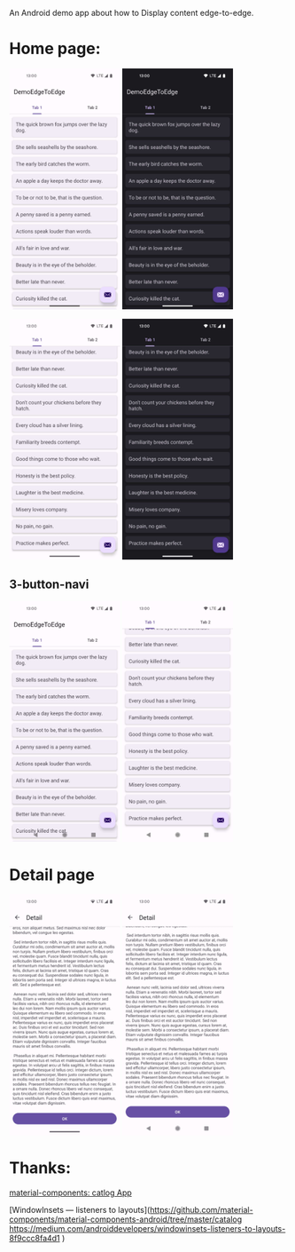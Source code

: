
An Android demo app about how to Display content edge-to-edge.

# Home page: 

<img src="images/home-top-day_gestureNavi.jpg" alt="home-top-day_gestureNavi" width="200"   /> <img src="images/home_top-night_gestureNavi.jpg" alt="home_top-night_gestureNavi" width="200"   />

<img src="images/home-bottom-day_gestureNavi.jpg" alt="home-bottom-day_gestureNavi" width="200"   /> <img src="images/home_bottom-night_gestureNavi.jpg" alt="home_bottom-night_gestureNavi"  width="200"  />

## 3-button-navi
<img src="images/home-top-day_3ButtonNavi.jpg" alt="home-top-day_3ButtonNavi" width="200"   /> <img src="images/home-bottom-day_3ButtonNavi.jpg" alt="home-bottom-day_3ButtonNavi" width="200"   />

# Detail page

<img src="images/detail-bottom-day-gestureNavi.png" alt="detail-bottom-day-gestureNavi" width="200"   /> <img src="images/detail-bottom-day-3ButtonNavi.png" alt="detail-bottom-day-3ButtonNavi" width="200"   />


# Thanks:
[material-components: catlog App](https://github.com/material-components/material-components-android/tree/master/catalog)

[WindowInsets — listeners to layouts](https://github.com/material-components/material-components-android/tree/master/catalog
https://medium.com/androiddevelopers/windowinsets-listeners-to-layouts-8f9ccc8fa4d1 )

